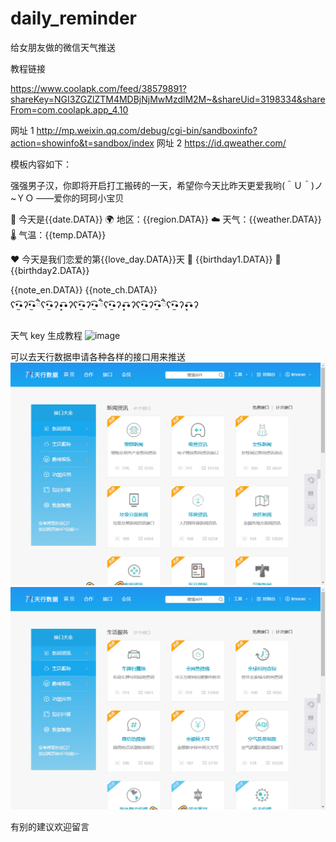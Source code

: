 # daily_reminder

给女朋友做的微信天气推送

教程链接

https://www.coolapk.com/feed/38579891?shareKey=NGI3ZGZlZTM4MDBjNjMwMzdlM2M~&shareUid=3198334&shareFrom=com.coolapk.app_4.10

网址 1 http://mp.weixin.qq.com/debug/cgi-bin/sandboxinfo?action=showinfo&t=sandbox/index
网址 2 https://id.qweather.com/

模板内容如下：

强强男子汉，你即将开启打工搬砖的一天，希望你今天比昨天更爱我哟(＾Ｕ＾)ノ~ＹＯ ——爱你的珂珂小宝贝 

📅 今天是{{date.DATA}} 
🌍 地区：{{region.DATA}} 
☁️ 天气：{{weather.DATA}} 
🌡️ 气温：{{temp.DATA}}

❤️ 今天是我们恋爱的第{{love_day.DATA}}天 
🎂 {{birthday1.DATA}} 
🍰 {{birthday2.DATA}} 

{{note_en.DATA}} 
{{note_ch.DATA}} 
ʕ•̫͡•ʔ•̫͡•ཻʕ•̫͡•ʔ•͓͡•ʔʕ•̫͡•ʔ•̫͡•ཻʕ•̫͡•ʔ•͓͡•ʔʕ•̫͡•ʔ•̫͡•ཻʕ•̫͡•ʔ•͓͡•ʔ

天气 key 生成教程
![image](https://raw.githubusercontent.com/limoest/daily_reminder/main/%E5%92%8C%E9%A3%8E%E5%A4%A9%E6%B0%94key%E7%94%9F%E6%88%90.png)

可以去天行数据申请各种各样的接口用来推送  
![image](https://raw.githubusercontent.com/limoest/daily_reminder/main/others/Snipaste_2022-08-24_12-13-19.png)
![image](https://raw.githubusercontent.com/limoest/daily_reminder/main/others/Snipaste.png)

有别的建议欢迎留言
